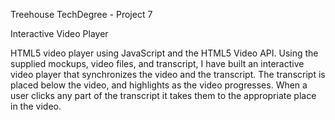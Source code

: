 Treehouse TechDegree - Project 7

Interactive Video Player

HTML5 video player using JavaScript and the HTML5 Video API. Using the supplied mockups, video files, and transcript, I have built an interactive video player that synchronizes the video and the transcript. The transcript is placed below the video, and highlights as the video progresses. When a user clicks any part of the transcript it takes them to the appropriate place in the video.
